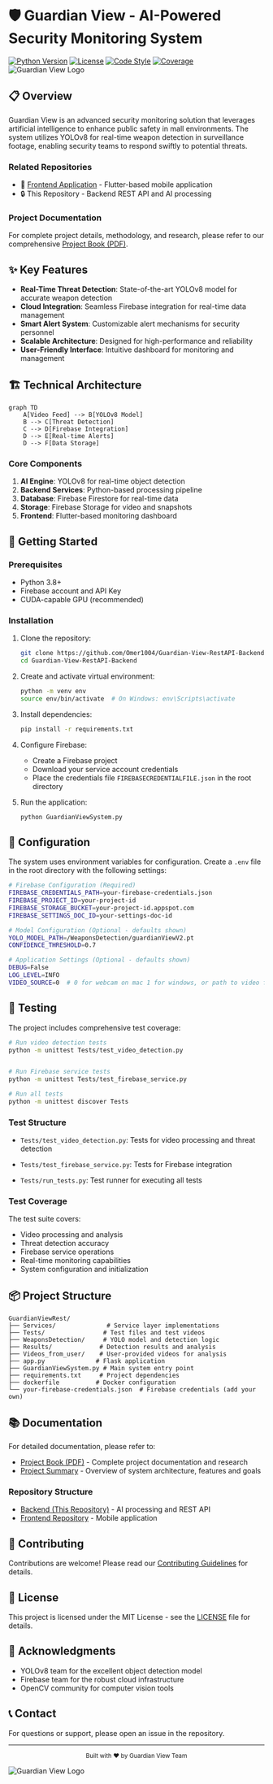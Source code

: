# 🛡️ Guardian View - AI-Powered Security Monitoring System

[![Python Version](https://img.shields.io/badge/python-3.8%2B-blue.svg)](https://www.python.org/downloads/)
[![License](https://img.shields.io/badge/license-MIT-green.svg)](LICENSE)
[![Code Style](https://img.shields.io/badge/code%20style-black-000000.svg)](https://github.com/psf/black)
[![Coverage](https://codecov.io/gh/omer1004/Guardian-View-RestAPI-Backend/branch/main/graph/badge.svg)](https://codecov.io/gh/omer1004/Guardian-View-RestAPI-Backend)
![Guardian View Logo](assets/images/guardian-view-logo.png)

## 📋 Overview

Guardian View is an advanced security monitoring solution that leverages artificial intelligence to enhance public safety in mall environments. The system utilizes YOLOv8 for real-time weapon detection in surveillance footage, enabling security teams to respond swiftly to potential threats.

### Related Repositories
- 📱 [Frontend Application](https://github.com/GurdainViewFinalProject2024/weaponDetection) - Flutter-based mobile application
- 🔒 This Repository - Backend REST API and AI processing

### Project Documentation

For complete project details, methodology, and research, please refer to our comprehensive [Project Book (PDF)](docs/Project_Book.pdf).

## ✨ Key Features

- **Real-Time Threat Detection**: State-of-the-art YOLOv8 model for accurate weapon detection
- **Cloud Integration**: Seamless Firebase integration for real-time data management
- **Smart Alert System**: Customizable alert mechanisms for security personnel
- **Scalable Architecture**: Designed for high-performance and reliability
- **User-Friendly Interface**: Intuitive dashboard for monitoring and management

## 🏗️ Technical Architecture

```mermaid
graph TD
    A[Video Feed] --> B[YOLOv8 Model]
    B --> C[Threat Detection]
    C --> D[Firebase Integration]
    D --> E[Real-time Alerts]
    D --> F[Data Storage]
```

### Core Components

1. **AI Engine**: YOLOv8 for real-time object detection
2. **Backend Services**: Python-based processing pipeline
3. **Database**: Firebase Firestore for real-time data
4. **Storage**: Firebase Storage for video and snapshots
5. **Frontend**: Flutter-based monitoring dashboard

## 🚀 Getting Started

### Prerequisites

- Python 3.8+
- Firebase account and API Key
- CUDA-capable GPU (recommended)

### Installation

1. Clone the repository:
   ```bash
   git clone https://github.com/Omer1004/Guardian-View-RestAPI-Backend.git
   cd Guardian-View-RestAPI-Backend

   ```

2. Create and activate virtual environment:
   ```bash
   python -m venv env
   source env/bin/activate  # On Windows: env\Scripts\activate
   ```

3. Install dependencies:
   ```bash
   pip install -r requirements.txt
   ```

4. Configure Firebase:
   - Create a Firebase project
   - Download your service account credentials
   - Place the credentials file `FIREBASECREDENTIALFILE.json` in the root directory

5. Run the application:
   ```bash
   python GuardianViewSystem.py
   ```

## 🔧 Configuration

The system uses environment variables for configuration. Create a `.env` file in the root directory with the following settings:

```bash
# Firebase Configuration (Required)
FIREBASE_CREDENTIALS_PATH=your-firebase-credentials.json
FIREBASE_PROJECT_ID=your-project-id
FIREBASE_STORAGE_BUCKET=your-project-id.appspot.com
FIREBASE_SETTINGS_DOC_ID=your-settings-doc-id

# Model Configuration (Optional - defaults shown)
YOLO_MODEL_PATH=/WeaponsDetection/guardianViewV2.pt
CONFIDENCE_THRESHOLD=0.7

# Application Settings (Optional - defaults shown)
DEBUG=False
LOG_LEVEL=INFO
VIDEO_SOURCE=0  # 0 for webcam on mac 1 for windows, or path to video file
```

## 🧪 Testing

The project includes comprehensive test coverage:

```bash
# Run video detection tests
python -m unittest Tests/test_video_detection.py


# Run Firebase service tests
python -m unittest Tests/test_firebase_service.py

# Run all tests
python -m unittest discover Tests
```


### Test Structure
- `Tests/test_video_detection.py`: Tests for video processing and threat detection
- `Tests/test_firebase_service.py`: Tests for Firebase integration

- `Tests/run_tests.py`: Test runner for executing all tests

### Test Coverage
The test suite covers:
- Video processing and analysis
- Threat detection accuracy
- Firebase service operations
- Real-time monitoring capabilities
- System configuration and initialization


## 📦 Project Structure

```
GuardianViewRest/
├── Services/              # Service layer implementations
├── Tests/                # Test files and test videos
├── WeaponsDetection/     # YOLO model and detection logic
├── Results/             # Detection results and analysis
├── Videos_from_user/    # User-provided videos for analysis
├── app.py              # Flask application
├── GuardianViewSystem.py # Main system entry point
├── requirements.txt     # Project dependencies
├── dockerfile          # Docker configuration
└── your-firebase-credentials.json  # Firebase credentials (add your own)
```

## 📚 Documentation

For detailed documentation, please refer to:
- [Project Book (PDF)](docs/Project_Book.pdf) - Complete project documentation and research
- [Project Summary](docs/project_summary.md) - Overview of system architecture, features and goals

### Repository Structure
- [Backend (This Repository)](https://github.com/Omer1004/Guardian-View-RestAPI-Backend) - AI processing and REST API
- [Frontend Repository](https://github.com/GurdainViewFinalProject2024/weaponDetection) - Mobile application

## 🤝 Contributing

Contributions are welcome! Please read our [Contributing Guidelines](CONTRIBUTING.md) for details.

## 📝 License

This project is licensed under the MIT License - see the [LICENSE](LICENSE) file for details.

## 🙏 Acknowledgments

- YOLOv8 team for the excellent object detection model
- Firebase team for the robust cloud infrastructure
- OpenCV community for computer vision tools

## 📞 Contact

For questions or support, please open an issue in the repository.

---

<div align="center">
  <sub>Built with ❤️ by Guardian View Team</sub>
</div>

![Guardian View Logo](assets/images/guardian-view-logo.png)
